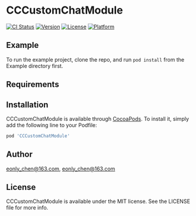 # CCCustomChatModule

[![CI Status](https://img.shields.io/travis/eonly_chen@163.com/CCCustomChatModule.svg?style=flat)](https://travis-ci.org/eonly_chen@163.com/CCCustomChatModule)
[![Version](https://img.shields.io/cocoapods/v/CCCustomChatModule.svg?style=flat)](https://cocoapods.org/pods/CCCustomChatModule)
[![License](https://img.shields.io/cocoapods/l/CCCustomChatModule.svg?style=flat)](https://cocoapods.org/pods/CCCustomChatModule)
[![Platform](https://img.shields.io/cocoapods/p/CCCustomChatModule.svg?style=flat)](https://cocoapods.org/pods/CCCustomChatModule)

## Example

To run the example project, clone the repo, and run `pod install` from the Example directory first.

## Requirements

## Installation

CCCustomChatModule is available through [CocoaPods](https://cocoapods.org). To install
it, simply add the following line to your Podfile:

```ruby
pod 'CCCustomChatModule'
```

## Author

eonly_chen@163.com, eonly_chen@163.com

## License

CCCustomChatModule is available under the MIT license. See the LICENSE file for more info.
